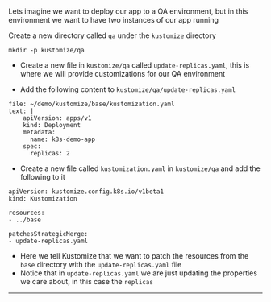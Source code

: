 
### 

Lets imagine we want to deploy our app to a QA environment, but in this environment we want to have two instances of our app running

Create a new directory called `qa` under the `kustomize` directory
```execute-1
mkdir -p kustomize/qa
```

*   Create a new file in `kustomize/qa` called `update-replicas.yaml`, this is where we will provide customizations for our QA environment

*   Add the following content to `kustomize/qa/update-replicas.yaml`


```editor:append-lines-to-file
file: ~/demo/kustomize/base/kustomization.yaml
text: |
    apiVersion: apps/v1
    kind: Deployment
    metadata:
      name: k8s-demo-app
    spec:
      replicas: 2
```



*   Create a new file called `kustomization.yaml` in `kustomize/qa` and add the following to it


```
apiVersion: kustomize.config.k8s.io/v1beta1
kind: Kustomization

resources:
- ../base

patchesStrategicMerge:
- update-replicas.yaml

```



*   Here we tell Kustomize that we want to patch the resources from the `base` directory with the `update-replicas.yaml` file
*   Notice that in `update-replicas.yaml` we are just updating the properties we care about, in this case the `replicas`



---
